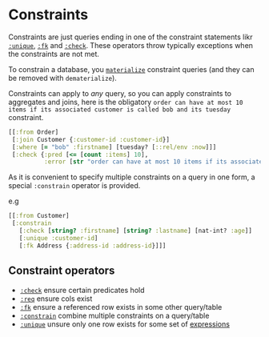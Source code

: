 # Constraints

Constraints are just queries ending in one of the constraint statements likr [`:unique`](unique.md),
[`:fk`](fk.md) and [`:check`](check.md). These operators throw typically exceptions when the constraints are not met.

To constrain a database, you [`materialize`](materialization.md) constraint queries (and they can be removed with `dematerialize`).

Constraints can apply to _any_ query, so you can apply constraints to aggregates and joins, here
is the obligatory `order can have at most 10 items if its associated customer is called bob and its tuesday` constraint.

```clojure 
[[:from Order] 
 [:join Customer {:customer-id :customer-id}]
 [:where [= "bob" :firstname] [tuesday? [::rel/env :now]]]
 [:check {:pred [<= [count :items] 10],
          :error [str "order can have at most 10 items if its associated customer is called bob and its tuesday, found: " [count :items]]}]]
```

As it is convenient to specify multiple constraints on a query in one form, a special
`:constrain` operator is provided.

e.g

```clojure 
[[:from Customer]
 [:constrain
   [:check [string? :firstname] [string? :lastname] [nat-int? :age]]
   [:unique :customer-id]
   [:fk Address {:address-id :address-id}]]]
```

## Constraint operators

- [`:check`](check.md) ensure certain predicates hold
- [`:req`](req.md) ensure cols exist
- [`:fk`](fk.md) ensure a referenced row exists in some other query/table
- [`:constrain`](constrain.md) combine multiple constraints on a query/table
- [`:unique`](unique.md) unsure only one row exists for some set of [expressions](expr.md)